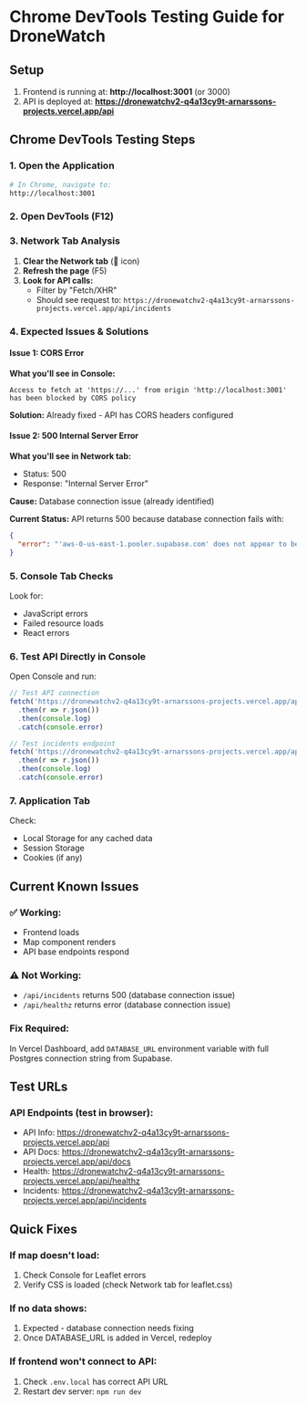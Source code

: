 # Chrome DevTools Testing Guide for DroneWatch

## Setup
1. Frontend is running at: **http://localhost:3001** (or 3000)
2. API is deployed at: **https://dronewatchv2-q4a13cy9t-arnarssons-projects.vercel.app/api**

## Chrome DevTools Testing Steps

### 1. Open the Application
```bash
# In Chrome, navigate to:
http://localhost:3001
```

### 2. Open DevTools (F12)

### 3. Network Tab Analysis
1. **Clear the Network tab** (🚫 icon)
2. **Refresh the page** (F5)
3. **Look for API calls:**
   - Filter by "Fetch/XHR"
   - Should see request to: `https://dronewatchv2-q4a13cy9t-arnarssons-projects.vercel.app/api/incidents`

### 4. Expected Issues & Solutions

#### Issue 1: CORS Error
**What you'll see in Console:**
```
Access to fetch at 'https://...' from origin 'http://localhost:3001'
has been blocked by CORS policy
```

**Solution:** Already fixed - API has CORS headers configured

#### Issue 2: 500 Internal Server Error
**What you'll see in Network tab:**
- Status: 500
- Response: "Internal Server Error"

**Cause:** Database connection issue (already identified)

**Current Status:** API returns 500 because database connection fails with:
```json
{
  "error": "'aws-0-us-east-1.pooler.supabase.com' does not appear to be an IPv4 or IPv6 address"
}
```

### 5. Console Tab Checks
Look for:
- JavaScript errors
- Failed resource loads
- React errors

### 6. Test API Directly in Console
Open Console and run:
```javascript
// Test API connection
fetch('https://dronewatchv2-q4a13cy9t-arnarssons-projects.vercel.app/api')
  .then(r => r.json())
  .then(console.log)
  .catch(console.error)

// Test incidents endpoint
fetch('https://dronewatchv2-q4a13cy9t-arnarssons-projects.vercel.app/api/incidents')
  .then(r => r.json())
  .then(console.log)
  .catch(console.error)
```

### 7. Application Tab
Check:
- Local Storage for any cached data
- Session Storage
- Cookies (if any)

## Current Known Issues

### ✅ Working:
- Frontend loads
- Map component renders
- API base endpoints respond

### ⚠️ Not Working:
- `/api/incidents` returns 500 (database connection issue)
- `/api/healthz` returns error (database connection issue)

### Fix Required:
In Vercel Dashboard, add `DATABASE_URL` environment variable with full Postgres connection string from Supabase.

## Test URLs

### API Endpoints (test in browser):
- API Info: https://dronewatchv2-q4a13cy9t-arnarssons-projects.vercel.app/api
- API Docs: https://dronewatchv2-q4a13cy9t-arnarssons-projects.vercel.app/api/docs
- Health: https://dronewatchv2-q4a13cy9t-arnarssons-projects.vercel.app/api/healthz
- Incidents: https://dronewatchv2-q4a13cy9t-arnarssons-projects.vercel.app/api/incidents

## Quick Fixes

### If map doesn't load:
1. Check Console for Leaflet errors
2. Verify CSS is loaded (check Network tab for leaflet.css)

### If no data shows:
1. Expected - database connection needs fixing
2. Once DATABASE_URL is added in Vercel, redeploy

### If frontend won't connect to API:
1. Check `.env.local` has correct API URL
2. Restart dev server: `npm run dev`